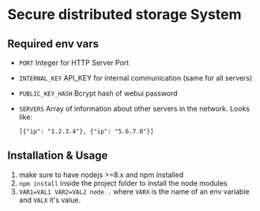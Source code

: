 # Secure distributed storage System

## Required env vars

- `PORT` Integer for HTTP Server Port
- `INTERNAL_KEY` API_KEY for internal communication (same for all servers)
- `PUBLIC_KEY_HASH` Bcrypt hash of webui password
- `SERVERS` Array of information about other servers in the network. Looks like:

    `[{"ip": "1.2.3.4"}, {"ip": "5.6.7.8"}]`

## Installation & Usage

1. make sure to have nodejs >=8.x and npm installed
2. `npm install` inside the project folder to install the node modules
3. `VAR1=VAL1 VAR2=VAL2 node .` where `VARX` is the name of an  env variable and `VALX` it's value.